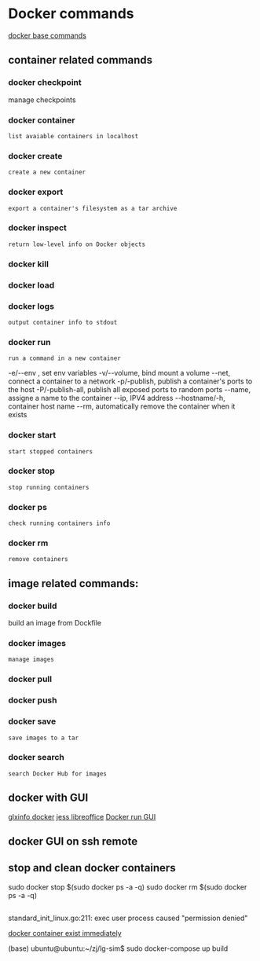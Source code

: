 
# Docker commands 

[docker base commands](https://docs.docker.com/engine/reference/commandline/docker/)

## container related commands

### docker checkpoint 
manage checkpoints 

### docker container
	list avaiable containers in localhost

### docker create 
	create a new container 

### docker export 
	export a container's filesystem as a tar archive

### docker inspect 
	return low-level info on Docker objects

### docker kill

### docker load 

### docker logs 
	output container info to stdout

### docker run
	run a command in a new container 
-e/--env ,  set env variables 
-v/--volume,  bind mount a volume 
--net,  connect a container to a network 
-p/-publish, publish a container's ports to the host 
-P/-publish-all,  publish all exposed ports to random ports
--name,  assigne a name to the container 
--ip,  IPV4 address
--hostname/-h,   container host name 
--rm, automatically remove the container when it exists


### docker start
	start stopped containers 

### docker stop
	stop running containers

### docker ps 
	check running containers info

### docker rm  
	remove containers 


## image related commands:

### docker build
build an image from Dockfile


### docker images 
	manage images 

### docker pull

### docker push

### docker save 
	save images to a tar

### docker search
	search Docker Hub for images 



## docker with GUI

[glxinfo docker](https://github.com/coreyryanhanson/dockerfiles/tree/master/glxgears)
[jess libreoffice](https://github.com/jessfraz/dockerfiles/tree/master/libreoffice)
[Docker run GUI](https://www.csdn.net/article/2015-07-30/2825340)


## docker GUI on ssh remote


## stop and clean docker containers
sudo docker stop $(sudo docker ps -a -q)
sudo docker rm $(sudo docker ps -a -q)



##

standard_init_linux.go:211: exec user process caused "permission denied"

[docker container exist immediately](https://stackoverflow.com/questions/28212380/why-docker-container-exits-immediately)


(base) ubuntu@ubuntu:~/zj/lg-sim$ sudo docker-compose  up build 





